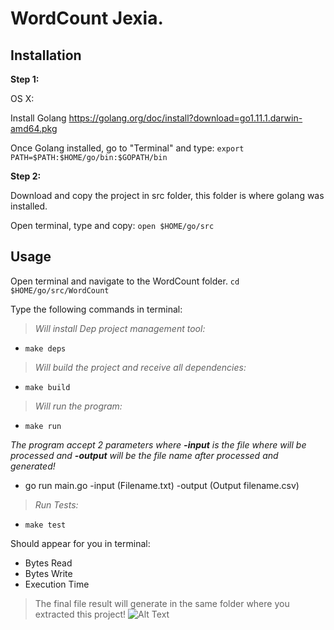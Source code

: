 # WordCount Jexia.


## Installation
<b>Step 1:</b>

  OS X:

  Install Golang
    https://golang.org/doc/install?download=go1.11.1.darwin-amd64.pkg

   Once Golang installed, go to "Terminal" and type:
          `export PATH=$PATH:$HOME/go/bin:$GOPATH/bin`

<b>Step 2:</b>
 
Download and copy the project in src folder, this folder is where golang was installed.

Open terminal, type and copy:
 `open $HOME/go/src`



## Usage
Open terminal and navigate to the WordCount folder.
 `cd $HOME/go/src/WordCount`
 
 Type the following commands in terminal:
 
   > _Will install Dep project management tool:_

   - `make deps` 

   > _Will build the project and receive all dependencies:_

  - `make build`

   > _Will run the program:_

   - `make run`
   
_The program accept 2 parameters where <b>-input</b> is the file where will be processed and  <b>-output</b> will be the file name after processed and generated!_
   - go run main.go -input (Filename.txt) -output (Output filename.csv)
    
  > _Run Tests:_

 -  `make test`
  
  
  Should appear for you in terminal:
  - Bytes Read
  - Bytes Write
  - Execution Time
  
  >The final file result will generate in the same folder where you extracted this project!
  ![Alt Text](https://i.imgur.com/YRmyudV.png)


